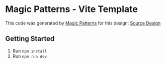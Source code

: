 # Magic Patterns - Vite Template

This code was generated by [Magic Patterns](https://magicpatterns.com) for this design: [Source Design](https://www.magicpatterns.com/c/c9p8sxzdydszwfd4ztogfj)

## Getting Started

1. Run `npm install`
2. Run `npm run dev`
